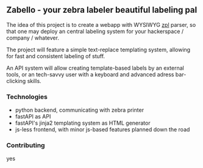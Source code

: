 ## Zabello - your zebra labeler beautiful labeling pal

The idea of this project is to create a webapp with WYSIWYG [zpl](https://en.wikipedia.org/wiki/Zebra_Programming_Language) parser, so that one may deploy an central labeling system for your hackerspace / company / whatever.

The project will feature a simple text-replace templating system, allowing for fast and consistent labeling of stuff.

An API system will allow creating template-based labels by an external tools, or an tech-savvy user with a keyboard and advanced adress bar-clicking skills. 

### Technologies

* python backend, communicating with zebra printer
* fastAPI as API
* fastAPI's jinja2 templating system as HTML generator
* js-less frontend, with minor js-based features planned down the road

### Contributing

yes
